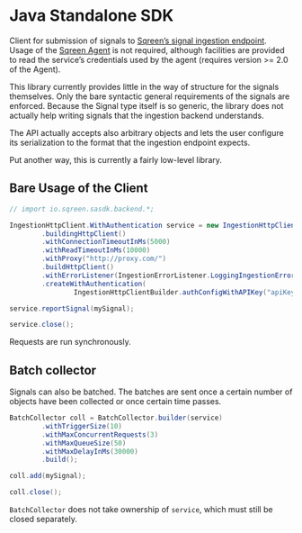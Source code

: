 Java Standalone SDK
===================

Client for submission of signals to [Sqreen’s signal ingestion
endpoint](https://ingestion.sqreen.com/). Usage of the [Sqreen
Agent](https://docs.sqreen.com/java/introduction/) is not required, although
facilities are provided to read the service’s credentials used by the agent
(requires version >= 2.0 of the Agent).

This library currently provides little in the way of structure for the signals
themselves. Only the bare syntactic general requirements of the signals are
enforced.  Because the Signal type itself is so generic, the library does not
actually help writing signals that the ingestion backend understands.

The API actually accepts also arbitrary objects and lets the user configure its
serialization to the format that the ingestion endpoint expects.

Put another way, this is currently a fairly low-level library.


Bare Usage of the Client
------------------------

```java
// import io.sqreen.sasdk.backend.*;

IngestionHttpClient.WithAuthentication service = new IngestionHttpClientBuilder()
        .buildingHttpClient()
        .withConnectionTimeoutInMs(5000)
        .withReadTimeoutInMs(10000)
        .withProxy("http://proxy.com/")
        .buildHttpClient()
        .withErrorListener(IngestionErrorListener.LoggingIngestionErrorListener.INSTANCE)
        .createWithAuthentication(
                IngestionHttpClientBuilder.authConfigWithAPIKey("apiKey", "appName"));

service.reportSignal(mySignal);

service.close();

```

Requests are run synchronously.

Batch collector
---------------

Signals can also be batched. The batches are sent once a certain number of
objects have been collected or once certain time passes.

```java
BatchCollector coll = BatchCollector.builder(service)
        .withTriggerSize(10)
        .withMaxConcurrentRequests(3)
        .withMaxQueueSize(50)
        .withMaxDelayInMs(30000)
        .build();

coll.add(mySignal);

coll.close();
```


`BatchCollector` does not take ownership of `service`, which must still be
closed separately.

<!-- vim: set et tw=80 ai spell: -->
